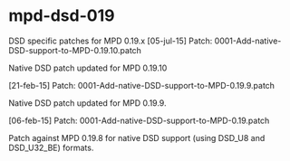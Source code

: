 # mpd-dsd-019
DSD specific patches for MPD 0.19.x
[05-jul-15]
Patch: 0001-Add-native-DSD-support-to-MPD-0.19.10.patch

Native DSD patch updated for MPD 0.19.10

[21-feb-15]
Patch: 0001-Add-native-DSD-support-to-MPD-0.19.9.patch

Native DSD patch updated for MPD 0.19.9.

[06-feb-15]
Patch: 0001-Add-native-DSD-support-to-MPD-0.19.patch

Patch against MPD 0.19.8 for native DSD support (using DSD_U8 and DSD_U32_BE)
formats.


